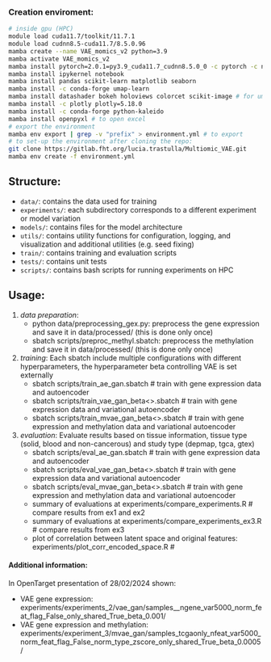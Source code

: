### Creation enviroment:
```bash
# inside gpu (HPC)
module load cuda11.7/toolkit/11.7.1
module load cudnn8.5-cuda11.7/8.5.0.96
mamba create --name VAE_momics_v2 python=3.9
mamba activate VAE_momics_v2
mamba install pytorch=2.0.1=py3.9_cuda11.7_cudnn8.5.0_0 -c pytorch -c nvidia
mamba install ipykernel notebook
mamba install pandas scikit-learn matplotlib seaborn
mamba install -c conda-forge umap-learn
mamba install datashader bokeh holoviews colorcet scikit-image # for umap plot
mamba install -c plotly plotly=5.18.0
mamba install -c conda-forge python-kaleido
mamba install openpyxl # to open excel
# export the environment
mamba env export | grep -v "prefix" > environment.yml # to export 
# to set-up the environment after cloning the repo:
git clone https://gitlab.fht.org/lucia.trastulla/Multiomic_VAE.git
mamba env create -f environment.yml
```

## Structure:
- `data/`: contains the data used for training
- `experiments/`: each subdirectory corresponds to a different experiment or model variation 
- `models/`: contains files for the model architecture
- `utils/`: contains utility functions for configuration, logging, and visualization and additional utilities (e.g. seed fixing)
- `train/`: contains training and evaluation scripts
- `tests/`: contains unit tests
- `scripts/`: contains bash scripts for running experiments on HPC

## Usage:
1. *data preparation*:
    - python data/preprocessing_gex.py: preprocess the gene expression and save it in data/processed/ (this is done only once)
    - sbatch scripts/preproc_methyl.sbatch: preprocess the methylation and save it in data/processed/ (this is done only once)
2. *training*:
    Each sbatch include multiple configurations with different hyperparameters, the hyperparameter beta controlling VAE is set externally
    - sbatch scripts/train_ae_gan.sbatch  # train with gene expression data and autoencoder
    - sbatch scripts/train_vae_gan_beta<>.sbatch # train with gene expression data and variational autoencoder
    - sbatch scripts/train_mvae_gan_beta<>.sbatch  # train with gene expression and methylation data and variational autoencoder
3. *evaluation*: 
    Evaluate results based on tissue information, tissue type (solid, blood and non-cancerous) and study type (depmap, tgca, gtex)
    - sbatch scripts/eval_ae_gan.sbatch  # train with gene expression data and autoencoder
    - sbatch scripts/eval_vae_gan_beta<>.sbatch # train with gene expression data and variational autoencoder
    - sbatch scripts/eval_mvae_gan_beta<>.sbatch  # train with gene expression and methylation data and variational autoencoder
    - summary of evaluations at experiments/compare_experiments.R # compare results from ex1 and ex2
    - summary of evaluations at experiments/compare_experiments_ex3.R # compare results from ex3
    - plot of correlation between latent space and original features: experiments/plot_corr_encoded_space.R # 

#### Additional information:
In OpenTarget presentation of 28/02/2024 shown:
- VAE gene expression: experiments/experiments_2/vae_gan/samples__ngene_var5000_norm_feat_flag_False_only_shared_True_beta_0.001/
- VAE gene expression and methylation: experiments/experiment_3/mvae_gan/samples_tcgaonly_nfeat_var5000_norm_feat_flag_False_norm_type_zscore_only_shared_True_beta_0.0005/
